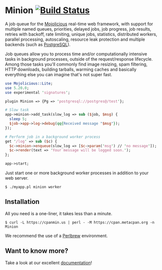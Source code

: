
# Minion [![Build Status](https://travis-ci.org/kraih/minion.svg?branch=master)](https://travis-ci.org/kraih/minion)

  A job queue for the [Mojolicious](http://mojolicious.org) real-time web
  framework, with support for multiple named queues, priorities, delayed jobs,
  job progress, job results, retries with backoff, rate limiting, unique jobs,
  statistics, distributed workers, parallel processing, autoscaling, resource
  leak protection and multiple backends (such as
  [PostgreSQL](http://www.postgresql.org)).

  Job queues allow you to process time and/or computationally intensive tasks in
  background processes, outside of the request/response lifecycle. Among those
  tasks you'll commonly find image resizing, spam filtering, HTTP downloads,
  building tarballs, warming caches and basically everything else you can
  imagine that's not super fast.

```perl
use Mojolicious::Lite;
use 5.20.0;
use experimental 'signatures';

plugin Minion => {Pg => 'postgresql://postgres@/test'};

# Slow task
app->minion->add_task(slow_log => sub ($job, $msg) {
  sleep 5;
  $job->app->log->debug(qq{Received message "$msg"});
});

# Perform job in a background worker process
get '/log' => sub ($c) {
  $c->minion->enqueue(slow_log => [$c->param('msg') // 'no message']);
  $c->render(text => 'Your message will be logged soon.');
};

app->start;
```

  Just start one or more background worker processes in addition to your web
  server.

    $ ./myapp.pl minion worker

## Installation

  All you need is a one-liner, it takes less than a minute.

    $ curl -L https://cpanmin.us | perl - -M https://cpan.metacpan.org -n Minion

  We recommend the use of a [Perlbrew](http://perlbrew.pl) environment.

## Want to know more?

  Take a look at our excellent
  [documentation](http://mojolicious.org/perldoc/Minion)!
